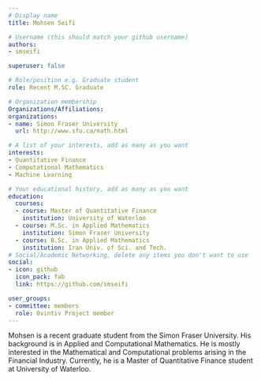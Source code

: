 ```yaml
---
# Display name
title: Mohsen Seifi

# Username (this should match your github username)
authors:
- smseifi

superuser: false

# Role/position e.g. Graduate student
role: Recent M.SC. Graduate

# Organization membership
Organizations/Affiliations:
organizations:
- name: Simon Fraser University
  url: http://www.sfu.ca/math.html

# A list of your interests, add as many as you want
interests:
- Quantitative Finance
- Computational Mathematics
- Machine Learning

# Your educational history, add as many as you want
education:
  courses:
  - course: Master of Quantitative Finance
    institution: University of Waterloo
  - course: M.Sc. in Applied Mathematics
    institution: Simon Fraser University
  - course: B.Sc. in Applied Mathematics
    institution: Iran Univ. of Sci. and Tech.
# Social/Academic Networking, delete any items you don't want to use
social:
- icon: github
  icon_pack: fab
  link: https://github.com/smseifi

user_groups:
- committee: members
  role: Ovintiv Project member
---
```

Mohsen is a recent graduate student from the Simon Fraser University. His background is in Applied and Computational Mathematics. He is mostly interested in the 
Mathematical and Computational problems arising in the Financial Industry. Currently, he is a Master of Quantitative Finance student at 
University of Waterloo.
